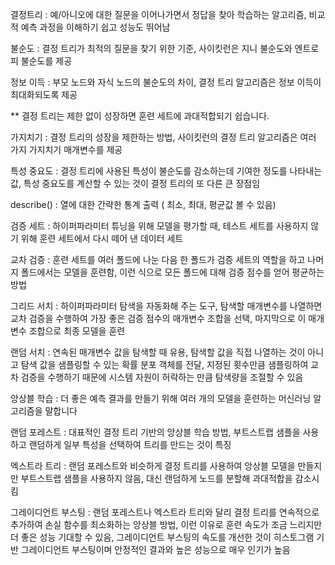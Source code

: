 결정트리 : 예/아니오에 대한 질문을 이어나가면서 정답을 찾아 학습하는 알고리즘, 비교적 예측 과정을 이해하기 쉽고 성능도 뛰어남

불순도 : 결정 트리가 최적의 질문을 찾기 위한 기준, 사이킷런은 지니 불순도와 엔트로피 불순도를 제공

정보 이득 : 부모 노드와 자식 노드의 불순도의 차이, 결정 트리 알고리즘은 정보 이득이 최대화되도록 제공

\*\* 결정 트리는 제한 없이 성장하면 훈련 세트에 과대적합되기 쉽습니다.

가지치기 : 결정 트리의 성장을 제한하는 방법, 사이킷런의 결정 트리 알고리즘은 여러 가지 가지치기 매개변수를 제공

특성 중요도 : 결정 트리에 사용된 특성이 불순도를 감소하는데 기여한 정도를 나타내는 값, 특성 중요도를 계산할 수 있는 것이 결정 트리의 또 다른 큰 장점임

describe() : 열에 대한 간략한 통계 출력 ( 최소, 최대, 평균값 볼 수 있음)

검증 세트 : 하이퍼파라미터 튜닝을 위해 모델을 평가할 때, 테스트 세트를 사용하지 않기 위해 훈련 세트에서 다시 떼어 낸 데이터 세트

교차 검증 : 훈련 세트를 여러 폴드에 나눈 다음 한 폴드가 검증 세트의 역할을 하고 나머지 폴드에서는 모델을 훈련함, 이런 식으로 모든 폴드에 대해 검증 점수를 얻어 평균하는 방법

그리드 서치 : 하이퍼파라미터 탐색을 자동화해 주는 도구, 탐색할 매개변수를 나열하면 교차 검증을 수행하여 가장 좋은 검증 점수의 매개변수 조합을 선택, 마지막으로 이 매개변수 조합으로 최종 모델을 훈련

랜덤 서치 : 연속된 매개변수 값을 탐색할 때 유용, 탐색할 값을 직접 나열하는 것이 아니고 탐색 값을 샘플링할 수 있는 확률 분포 객체를 전달, 지정된 횟수만큼 샘플링하여 교차 검증을 수행하기 때문에 시스템 자원이 허락하는 만큼 탐색량을 조절할 수 있음

앙상블 학습 : 더 좋은 예측 결과를 만들기 위해 여러 개의 모델을 훈련하는 머신러닝 알고리즘을 말합니다

랜덤 포레스트 : 대표적인 결정 트리 기반의 앙상블 학습 방법, 부트스트랩 샘플을 사용하고 랜덤하게 일부 특성을 선택하여 트리를 만드는 것이 특징

엑스트라 트리 : 랜덤 포레스트와 비슷하게 결정 트리를 사용하여 앙상블 모델을 만들지만 부트스트랩 샘플을 사용하지 않음, 대신 랜덤하게 노드를 분할해 과대적합을 감소시킴

그레이디언트 부스팅 : 랜덤 포레스트나 엑스트라 트리와 달리 결정 트리를 연속적으로 추가하여 손실 함수를 최소화하는 앙상블 방법, 이런 이유로 훈련 속도가 조금 느리지만 더 좋은 성능 기대할 수 있음, 그레이디언트 부스팅의 속도를 개선한 것이 히스토그램 기반 그레이디언트 부스팅이며 안정적인 결과와 높은 성능으로 매우 인기가 높음
